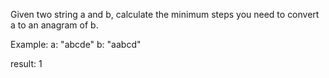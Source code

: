 Given two string a and b, calculate the minimum steps you need to convert a to an anagram of b.

Example:
a: "abcde"
b: "aabcd"

result: 1